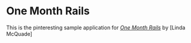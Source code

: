 # One Month Rails
This is the pinteresting sample application for 
[*One Month Rails*](http://onemonthrails.com)
by [Linda McQuade]
